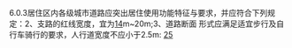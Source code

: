 6.0.3居住区内各级城市道路应突出居住使用功能特征与要求，并应符合下列规定：2、支路的红线宽度，宜为[14](14.md)m~20m;3、道路断面
形式应满足适宜步行及自行车骑行的要求，人行道宽度不应小于2.5m:
[25](25.md)